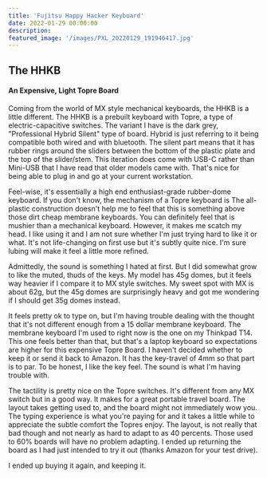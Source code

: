 ```yaml
---
title: 'Fujitsu Happy Hacker Keyboard'
date: 2022-01-29 00:00:00
description: 
featured_image: '/images/PXL_20220129_191946417.jpg'
---
```


## The HHKB 
#### An Expensive, Light Topre Board

Coming from the world of MX style mechanical keyboards, the HHKB is a little different. The HHKB is a prebuilt keyboard with Topre, a type of electric-capacitive switches. The variant I have is the dark grey, "Professional Hybrid Silent" type of board. Hybrid is just referring to it being compatible both wired and with bluetooth. The silent part means that it has rubber rings around the sliders between the bottom of the plastic plate and the top of the slider/stem. This iteration does come with USB-C rather than Mini-USB that I have read that older models came with. That's nice for being able to plug in and go at your current workstation.

Feel-wise, it's essentially a high end enthusiast-grade rubber-dome keyboard. If you don't know, the mechanism of a Topre keyboard is  The all-plastic construction doesn't help me to feel that this is something above those dirt cheap membrane keyboards. You can definitely feel that is mushier than a mechanical keyboard. However, it makes me scatch my head. I like using it and I am not sure whether I'm just trying hard to like it or what. It's not life-changing on first use but it's subtly quite nice. I'm sure lubing will make it feel a little more refined.

Admittedly, the sound is something I hated at first. But I did somewhat grow to like the muted, thuds of the keys. My model has 45g domes, but it feels way heavier if I compare it to MX style switches. My sweet spot with MX is about 62g, but the 45g domes are surprisingly heavy and got me wondering if I should get 35g domes instead.

It feels pretty ok to type on, but I'm having trouble dealing with the thought that it's not different enough from a 15 dollar membrane keyboard. The membrane keyboard I'm used to right now is the one on my Thinkpad T14. This one feels better than that, but that's a laptop keyboard so expectations are higher for this expensive Topre Board. I haven't decided whether to keep it or send it back to Amazon. It has the key-travel of 4mm so that part is to par. To be honest, I like the key feel. The sound is what I'm having trouble with.

The tactility is pretty nice on the Topre switches. It's different from any MX switch but in a good way. It makes for a great portable travel board. The layout takes getting used to, and the board might not immediately wow you. The typing experience is what you're paying for and it takes a little while to appreciate the subtle comfort the Topres enjoy. The layout, is not really that bad though and not nearly as hard to adapt to as 40 percents. Those used to 60% boards will have no problem adapting. I ended up returning the board as I had just intended to try it out (thanks Amazon for your test drive).

I ended up buying it again, and keeping it. 